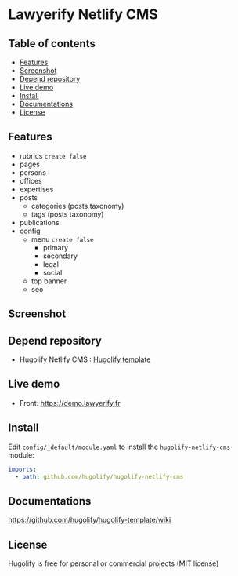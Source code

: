 # Lawyerify Netlify CMS

## Table of contents

- [Features](#features)
- [Screenshot](#screenshot)
- [Depend repository](#depend-repository)
- [Live demo](#live-demo)
- [Install](#install)
- [Documentations](#documentations)
- [License](#license)


## Features
- rubrics `create false`
- pages
- persons
- offices
- expertises
- posts
  - categories (posts taxonomy)
  - tags (posts taxonomy)
- publications
- config
  - menu `create false`
    - primary
    - secondary
    - legal
    - social
  - top banner
  - seo

## Screenshot


## Depend repository
* Hugolify Netlify CMS : [Hugolify template](https://github.com/hugolify/hugolify-netlify-cms)

## Live demo
- Front: https://demo.lawyerify.fr

## Install

Edit `config/_default/module.yaml` to install the `hugolify-netlify-cms` module:
```yml
imports:
  - path: github.com/hugolify/hugolify-netlify-cms
```

## Documentations
https://github.com/hugolify/hugolify-template/wiki

## License
Hugolify is free for personal or commercial projects (MIT license)
